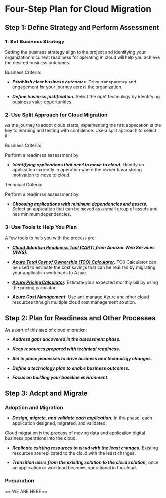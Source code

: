 # Four-Step Plan for Cloud Migration

## Step 1: Define Strategy and Perform Assessment 

### 1: Set Business Strategy

Setting the business strategy align to the project and identifying your organization's current readiness for operating in cloud will help you achieve the desired business outcomes. 

Business Criteria:

- ***Establish clear business outcomes.*** Drive transparency and engagement for your journey across the organization.

- ***Define business justification.*** Select the right technology by identifying business value opportunities. 

### 2: Use Split Approach for Cloud Migration

As the journey to adopt cloud starts, implementing the first application is the key to learning and testing with confidence. Use a split approach to select it. 

Business Criteria:

Perform a readiness assessment by:

- ***Identifying applications that need to move to cloud.*** Identify an application currently in operation where the owner has a strong motivation to move to cloud.

Technical Criteria:

Perform a readiness assessment by:

- ***Choosing applications with minimum dependencies and assets.*** Select an application that can be moved as a small group of assets and has minimum dependencies. 

### 3: Use Tools to Help You Plan

A few tools to help you with the process are:

- ***[Cloud Adoption Readiness Tool (CART)](https://cloudreadiness.amazonaws.com/#/cart) from Amazon Web Services (AWS).*** 

- ***[Azure Total Cost of Ownership (TCO) Calculator](https://azure.microsoft.com/en-us/pricing/tco/calculator/).*** TCO Calculator can be used to estimate the cost savings that can be realized by migrating your application workloads to Azure. 

- ***[Azure Pricing Calculator](https://azure.microsoft.com/en-us/pricing/calculator).*** Estimate your expected monthly bill by using the pricing calculator. 

- ***[Azure Cost Management](https://azure.microsoft.com/en-us/services/cost-management/).*** Use and manage Azure and other cloud resources through multiple cloud cost management solution. 

## Step 2: Plan for Readiness and Other Processes 

As a part of this step of cloud migration:

- ***Address gaps uncovered in the assessment phase.*** 

- ***Keep resources prepared with technical readiness.***

- ***Set in place processes to drive business and technology changes.***

- ***Define a technology plan to enable business outcomes.***

- ***Focus on building your baseline environment.***

## Step 3: Adopt and Migrate 

### Adoption and Migration

- ***Design, migrate, and validate each application.*** In this phase, each application designed, migrated, and validated.

Cloud migration is the process of moving data and application digital business operations into the cloud. 

- ***Replicate existing resources to cloud with the least changes.*** Existing resources are replicated to the cloud with the least changes. 

- ***Transition users from the exisitng solution to the cloud solution,*** once an application or workload becomes operational in the cloud.

### Preparation











== WE ARE HERE ==
